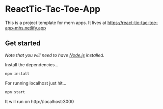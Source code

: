 # ReactTic-Tac-Toe-App

This is a project template for mern apps. It lives at https://react-tic-tac-toe-app-mhs.netlify.app

## Get started

*Note that you will need to have [Node.js](https://nodejs.org) installed.*

Install the dependencies...
```bash
npm install
```

For running localhost just hit...
```bash
npm start
```

It will run on http://localhost:3000
